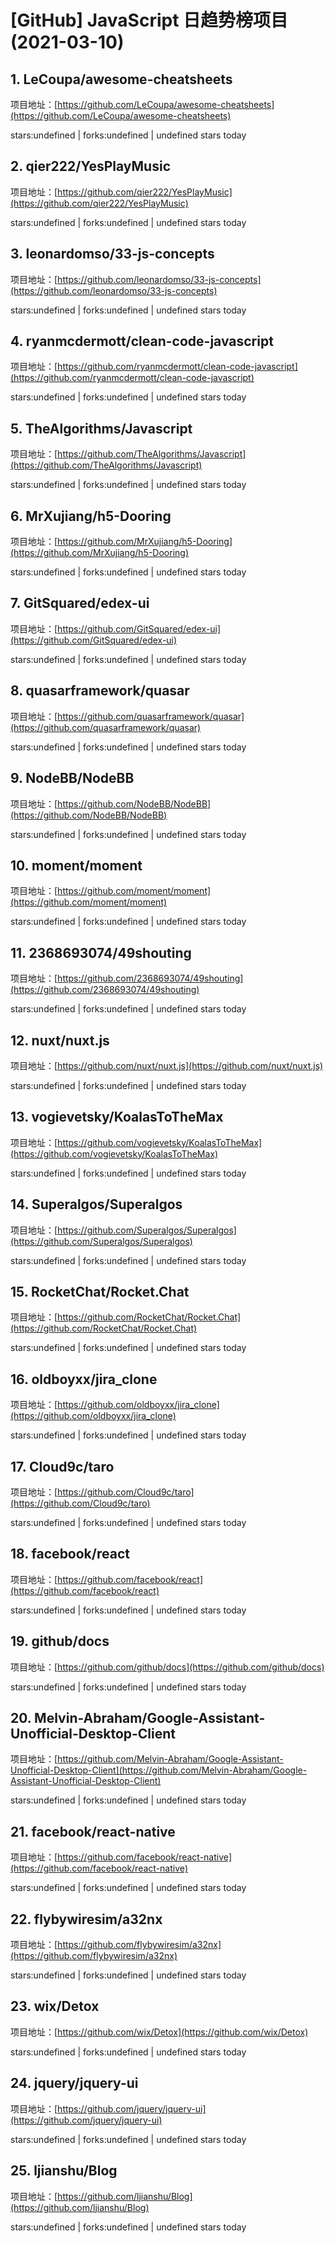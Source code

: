 # [GitHub] JavaScript 日趋势榜项目(2021-03-10)

## 1. LeCoupa/awesome-cheatsheets 

项目地址：[https://github.com/LeCoupa/awesome-cheatsheets](https://github.com/LeCoupa/awesome-cheatsheets)

stars:undefined | forks:undefined | undefined stars today 



## 2. qier222/YesPlayMusic 

项目地址：[https://github.com/qier222/YesPlayMusic](https://github.com/qier222/YesPlayMusic)

stars:undefined | forks:undefined | undefined stars today 



## 3. leonardomso/33-js-concepts 

项目地址：[https://github.com/leonardomso/33-js-concepts](https://github.com/leonardomso/33-js-concepts)

stars:undefined | forks:undefined | undefined stars today 



## 4. ryanmcdermott/clean-code-javascript 

项目地址：[https://github.com/ryanmcdermott/clean-code-javascript](https://github.com/ryanmcdermott/clean-code-javascript)

stars:undefined | forks:undefined | undefined stars today 



## 5. TheAlgorithms/Javascript 

项目地址：[https://github.com/TheAlgorithms/Javascript](https://github.com/TheAlgorithms/Javascript)

stars:undefined | forks:undefined | undefined stars today 



## 6. MrXujiang/h5-Dooring 

项目地址：[https://github.com/MrXujiang/h5-Dooring](https://github.com/MrXujiang/h5-Dooring)

stars:undefined | forks:undefined | undefined stars today 



## 7. GitSquared/edex-ui 

项目地址：[https://github.com/GitSquared/edex-ui](https://github.com/GitSquared/edex-ui)

stars:undefined | forks:undefined | undefined stars today 



## 8. quasarframework/quasar 

项目地址：[https://github.com/quasarframework/quasar](https://github.com/quasarframework/quasar)

stars:undefined | forks:undefined | undefined stars today 



## 9. NodeBB/NodeBB 

项目地址：[https://github.com/NodeBB/NodeBB](https://github.com/NodeBB/NodeBB)

stars:undefined | forks:undefined | undefined stars today 



## 10. moment/moment 

项目地址：[https://github.com/moment/moment](https://github.com/moment/moment)

stars:undefined | forks:undefined | undefined stars today 



## 11. 2368693074/49shouting 

项目地址：[https://github.com/2368693074/49shouting](https://github.com/2368693074/49shouting)

stars:undefined | forks:undefined | undefined stars today 



## 12. nuxt/nuxt.js 

项目地址：[https://github.com/nuxt/nuxt.js](https://github.com/nuxt/nuxt.js)

stars:undefined | forks:undefined | undefined stars today 



## 13. vogievetsky/KoalasToTheMax 

项目地址：[https://github.com/vogievetsky/KoalasToTheMax](https://github.com/vogievetsky/KoalasToTheMax)

stars:undefined | forks:undefined | undefined stars today 



## 14. Superalgos/Superalgos 

项目地址：[https://github.com/Superalgos/Superalgos](https://github.com/Superalgos/Superalgos)

stars:undefined | forks:undefined | undefined stars today 



## 15. RocketChat/Rocket.Chat 

项目地址：[https://github.com/RocketChat/Rocket.Chat](https://github.com/RocketChat/Rocket.Chat)

stars:undefined | forks:undefined | undefined stars today 



## 16. oldboyxx/jira_clone 

项目地址：[https://github.com/oldboyxx/jira_clone](https://github.com/oldboyxx/jira_clone)

stars:undefined | forks:undefined | undefined stars today 



## 17. Cloud9c/taro 

项目地址：[https://github.com/Cloud9c/taro](https://github.com/Cloud9c/taro)

stars:undefined | forks:undefined | undefined stars today 



## 18. facebook/react 

项目地址：[https://github.com/facebook/react](https://github.com/facebook/react)

stars:undefined | forks:undefined | undefined stars today 



## 19. github/docs 

项目地址：[https://github.com/github/docs](https://github.com/github/docs)

stars:undefined | forks:undefined | undefined stars today 



## 20. Melvin-Abraham/Google-Assistant-Unofficial-Desktop-Client 

项目地址：[https://github.com/Melvin-Abraham/Google-Assistant-Unofficial-Desktop-Client](https://github.com/Melvin-Abraham/Google-Assistant-Unofficial-Desktop-Client)

stars:undefined | forks:undefined | undefined stars today 



## 21. facebook/react-native 

项目地址：[https://github.com/facebook/react-native](https://github.com/facebook/react-native)

stars:undefined | forks:undefined | undefined stars today 



## 22. flybywiresim/a32nx 

项目地址：[https://github.com/flybywiresim/a32nx](https://github.com/flybywiresim/a32nx)

stars:undefined | forks:undefined | undefined stars today 



## 23. wix/Detox 

项目地址：[https://github.com/wix/Detox](https://github.com/wix/Detox)

stars:undefined | forks:undefined | undefined stars today 



## 24. jquery/jquery-ui 

项目地址：[https://github.com/jquery/jquery-ui](https://github.com/jquery/jquery-ui)

stars:undefined | forks:undefined | undefined stars today 



## 25. ljianshu/Blog 

项目地址：[https://github.com/ljianshu/Blog](https://github.com/ljianshu/Blog)

stars:undefined | forks:undefined | undefined stars today 



